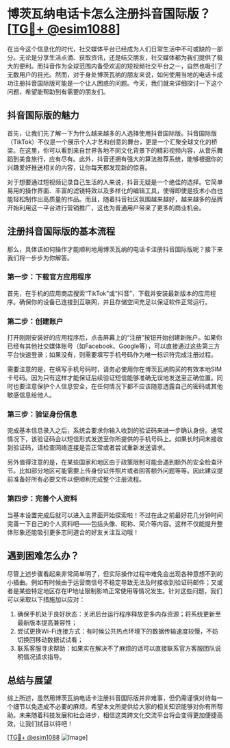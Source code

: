 # 博茨瓦纳电话卡怎么注册抖音国际版？[[TG💪+ @esim1088](https://t.me/s/esim1088)]

在当今这个信息化的时代，社交媒体平台已经成为人们日常生活中不可或缺的一部分。无论是分享生活点滴、获取资讯，还是结交朋友，社交媒体都为我们提供了极大的便利。而抖音作为全球范围内备受欢迎的短视频社交平台之一，自然也吸引了无数用户的目光。然而，对于身处博茨瓦纳的朋友来说，如何使用当地的电话卡成功注册抖音国际版可能是一个让人困惑的问题。今天，我们就来详细探讨一下这个问题，希望能帮助到有需要的朋友们。

## 抖音国际版的魅力

首先，让我们先了解一下为什么越来越多的人选择使用抖音国际版。抖音国际版（TikTok）不仅是一个展示个人才艺和创意的舞台，更是一个汇聚全球文化的桥梁。在这里，你可以看到来自世界各地不同文化背景下的精彩视频内容，从音乐舞蹈到美食旅行，应有尽有。此外，抖音还拥有强大的算法推荐系统，能够根据你的兴趣爱好推送相关的内容，让你每天都发现新的惊喜。

对于想要通过短视频记录自己生活的人来说，抖音无疑是一个绝佳的选择。它简单易用的操作界面、丰富的滤镜特效以及多样化的编辑工具，使得即使是技术小白也能轻松制作出高质量的作品。而且，随着抖音社区氛围越来越好，越来越多的品牌开始利用这一平台进行营销推广，这也为普通用户带来了更多的商业机会。

## 注册抖音国际版的基本流程

那么，具体该如何操作才能顺利地用博茨瓦纳的电话卡注册抖音国际版呢？接下来我们将一步步为你解答。

### 第一步：下载官方应用程序

首先，在手机的应用商店搜索“TikTok”或“抖音”，下载并安装最新版本的应用程序。确保你的设备已连接到互联网，并且存储空间充足以保证软件正常运行。

### 第二步：创建账户

打开刚刚安装好的应用程序后，点击屏幕上的“注册”按钮开始创建新账户。如果你已经有其他社交媒体账号（如Facebook、Google等），可以直接通过这些第三方平台快速登录；如果没有，则需要填写手机号码作为唯一标识符完成注册过程。

需要注意的是，在填写手机号码时，请务必使用你在博茨瓦纳购买的有效本地SIM卡号码。因为只有这样才能保证后续验证短信能够准确无误地发送至正确位置。同时也要注意保护个人信息安全，在任何情况下都不应该随意透露自己的密码或其他敏感信息给他人。

### 第三步：验证身份信息

完成基本信息录入之后，系统会要求你输入收到的验证码来进一步确认身份。通常情况下，该验证码会以短信形式发送至你所提供的手机号码上。如果长时间未接收到验证码，请检查网络连接是否正常或者尝试重新发送请求。

另外值得注意的是，在某些国家和地区由于政策限制可能会遇到额外的安全检查环节。比如部分地区可能需要上传身份证件照片或者回答额外问题等等。因此建议提前准备好所有必要文件以便顺利完成整个注册流程。

### 第四步：完善个人资料

当基本设置完成后就可以进入主界面开始探索啦！不过在此之前最好花几分钟时间完善一下自己的个人资料吧——包括头像、昵称、简介等内容。这样不仅能提升整体形象还能吸引更多志同道合的好友关注互动哦！

## 遇到困难怎么办？

尽管上述步骤看起来非常简单明了，但实际操作过程中难免会出现各种意想不到的小插曲。例如有时候由于运营商信号不稳定导致无法及时接收到验证码邮件；又或者是某些特定地区存在IP地址限制影响正常使用等情况发生。针对这些问题，我们可以采取以下措施加以应对：

1. 确保手机处于良好状态：关闭后台运行程序释放更多内存资源；将系统更新至最新版本提高兼容性；
2. 尝试更换Wi-Fi连接方式：有时候公共热点环境下的数据传输速度较慢，不妨切换回移动数据试试看；
3. 联系客服寻求帮助：如果实在解决不了麻烦的话可以直接联系官方客服团队说明情况请求指导。

## 总结与展望

综上所述，虽然用博茨瓦纳电话卡注册抖音国际版并非难事，但仍需谨慎对待每一个细节以免造成不必要的麻烦。希望本文所提供给大家的相关知识能够对你有所帮助。未来随着科技发展和社会进步，相信这类跨文化交流平台将会变得更加便捷高效，让我们拭目以待吧！

[[TG💪+ @esim1088](https://t.me/s/esim1088) ![Image](https://i.postimg.cc/4NQfJmqS/Snipaste-2025-05-13-00-14-12.png)]